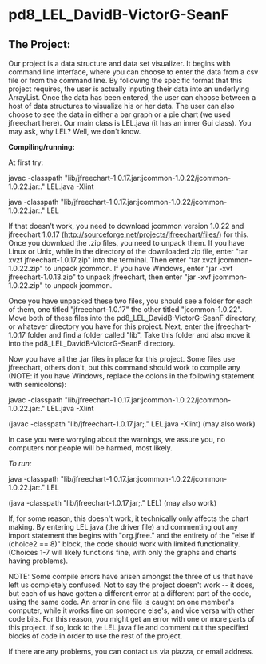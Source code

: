 pd8_LEL_DavidB-VictorG-SeanF 
======================
The Project:
---------
Our project is a data structure and data set visualizer.  It begins with command line interface, where you can choose to enter the data from a csv file or from the command line.  By following the specific format that this project requires, the user is actually inputing their data into an underlying ArrayList.  Once the data has been entered, the user can choose between a host of data structures to visualize his or her data.  The user can also choose to see the data in either a bar graph or a pie chart (we used jfreechart here). Our main class is LEL.java (it has an inner Gui class). You may ask, why LEL? Well, we don't know.

**Compiling/running:**

At first try:

javac -classpath "lib/jfreechart-1.0.17.jar:jcommon-1.0.22/jcommon-1.0.22.jar:." LEL.java -Xlint

java -classpath "lib/jfreechart-1.0.17.jar:jcommon-1.0.22/jcommon-1.0.22.jar:." LEL

If that doesn’t work, you need to download jcommon version 1.0.22 and jfreechart 1.0.17 (http://sourceforge.net/projects/jfreechart/files/) for this.  Once you download the .zip files, you need to unpack them.  If you have Linux or Unix, while in the directory of the downloaded zip file, enter "tar xvzf jfreechart-1.0.17.zip" into the terminal.  Then enter "tar xvzf jcommon-1.0.22.zip" to unpack jcommon.  If you have Windows, enter "jar -xvf jfreechart-1.0.13.zip" to unpack jfreechart, then enter "jar -xvf jcommon-1.0.22.zip" to unpack jcommon.

Once you have unpacked these two files, you should see a folder for each of them, one titled "jfreechart-1.0.17" the other titled "jcommon-1.0.22".  Move both of these files into the pd8_LEL_DavidB-VictorG-SeanF directory, or whatever directory you have for this project.  Next, enter the jfreechart-1.0.17 folder and find a folder called "lib".  Take this folder and also move it into the pd8_LEL_DavidB-VictorG-SeanF directory.

Now you have all the .jar files in place for this project.  Some files use jfreechart, others don't, but this command should work to compile any (NOTE: if you have Windows, replace the colons in the following statement with semicolons):

javac -classpath "lib/jfreechart-1.0.17.jar:jcommon-1.0.22/jcommon-1.0.22.jar:." LEL.java -Xlint

(javac -classpath "lib/jfreechart-1.0.17.jar;." LEL.java -Xlint) (may also work)

In case you were worrying about the warnings, we assure you, no computers nor people will be harmed, most likely.

*To run:*

java -classpath "lib/jfreechart-1.0.17.jar:jcommon-1.0.22/jcommon-1.0.22.jar:." LEL

(java -classpath "lib/jfreechart-1.0.17.jar;." LEL) (may also work)

If, for some reason, this doesn't work, it technically only affects the chart making.  By entering LEL.java (the driver file) and commenting out any import statement the begins with "org.jfree." and the entirety of the "else if (choice2 == 8)" block, the code should work with limited functionality. (Choices 1-7 will likely functions fine, with only the graphs and charts having problems).

NOTE: Some compile errors have arisen amongst the three of us that have left us completely confused.  Not to say the project doesn't work -- it does, but each of us have gotten a different error at a different part of the code, using the same code.  An error in one file is caught on one member's computer, while it works fine on someone else's, and vice versa with other code bits.  For this reason, you might get an error with one or more parts of this project.  If so, look to the LEL.java file and comment out the specified blocks of code in order to use the rest of the project.

If there are any problems, you can contact us via piazza, or email address. 


